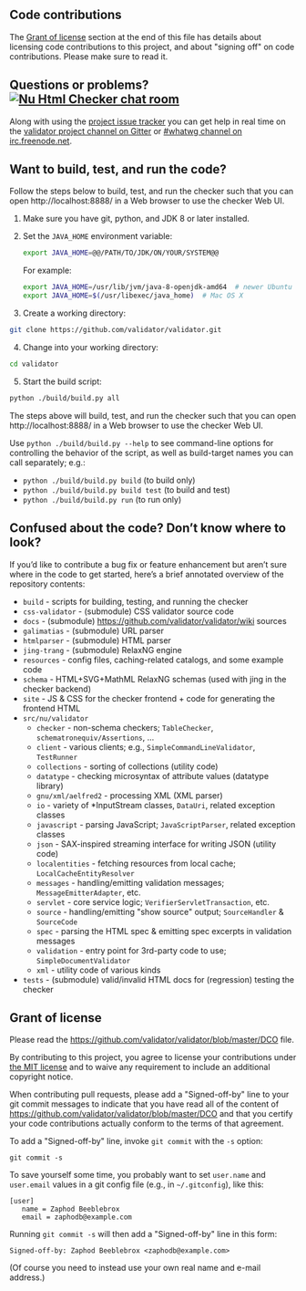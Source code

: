 ## Code contributions

The [Grant of license](CONTRIBUTING.md#grant-of-license) section at the end of this file
has details about licensing code contributions to this project, and about "signing off"
on code contributions. Please make sure to read it.

## Questions or problems? [![Nu Html Checker chat room](https://goo.gl/1kHqwI)][2]

Along with using the [project issue tracker][1] you can get help in real time on the
[validator project channel on Gitter][2] or [#whatwg channel on irc.freenode.net][3].

   [1]: https://github.com/validator/validator/issues
   [2]: https://gitter.im/validator/validator
   [3]: https://webchat.freenode.net/?channels=whatwg

## Want to build, test, and run the code?

Follow the steps below to build, test, and run the checker such that you can open
http://localhost:8888/ in a Web browser to use the checker Web UI.

1. Make sure you have git, python, and JDK 8 or later installed.

2. Set the `JAVA_HOME` environment variable:

    ```sh
    export JAVA_HOME=@@/PATH/TO/JDK/ON/YOUR/SYSTEM@@
    ```

    For example:

    ```sh
    export JAVA_HOME=/usr/lib/jvm/java-8-openjdk-amd64  # newer Ubuntu
    export JAVA_HOME=$(/usr/libexec/java_home)  # Mac OS X
    ```

3. Create a working directory:

```sh
git clone https://github.com/validator/validator.git
```

4. Change into your working directory:

```sh
cd validator
```

5. Start the build script:

```sh
python ./build/build.py all
```

The steps above will build, test, and run the checker such that you can open
http://localhost:8888/ in a Web browser to use the checker Web UI.

Use `python ./build/build.py --help` to see command-line options for controlling the
behavior of the script, as well as build-target names you can call separately; e.g.:

* `python ./build/build.py build` (to build only)
* `python ./build/build.py build test` (to build and test)
* `python ./build/build.py run` (to run only)

## Confused about the code? Don’t know where to look?

If you’d like to contribute a bug fix or feature enhancement but aren’t sure where in
the code to get started, here’s a brief annotated overview of the repository contents:

* `build` - scripts for building, testing, and running the checker
* `css-validator` - (submodule) CSS validator source code
* `docs` - (submodule) <https://github.com/validator/validator/wiki> sources
* `galimatias` - (submodule) URL parser
* `htmlparser` - (submodule) HTML parser
* `jing-trang` - (submodule) RelaxNG engine
* `resources` - config files, caching-related catalogs, and some example code
* `schema` - HTML+SVG+MathML RelaxNG schemas (used with jing in the checker backend)
* `site` - JS & CSS for the checker frontend + code for generating the frontend HTML
* `src/nu/validator`
  * `checker` - non-schema checkers; `TableChecker`, `schematronequiv/Assertions`, …
  * `client` - various clients; e.g., `SimpleCommandLineValidator`, `TestRunner`
  * `collections` - sorting of collections (utility code)
  * `datatype` - checking microsyntax of attribute values (datatype library)
  * `gnu/xml/aelfred2` - processing XML (XML parser)
  * `io` - variety of \*InputStream classes, `DataUri`, related exception classes
  * `javascript` - parsing JavaScript; `JavaScriptParser`, related exception classes
  * `json` - SAX-inspired streaming interface for writing JSON (utility code)
  * `localentities` - fetching resources from local cache; `LocalCacheEntityResolver`
  * `messages` - handling/emitting validation messages; `MessageEmitterAdapter`, etc.
  * `servlet` - core service logic; `VerifierServletTransaction`, etc.
  * `source` - handling/emitting "show source" output; `SourceHandler` & `SourceCode`
  * `spec` - parsing the HTML spec & emitting spec excerpts in validation messages
  * `validation` - entry point for 3rd-party code to use; `SimpleDocumentValidator`
  * `xml` - utility code of various kinds
* `tests` - (submodule) valid/invalid HTML docs for (regression) testing the checker

## Grant of license

Please read the <https://github.com/validator/validator/blob/master/DCO> file.

By contributing to this project, you agree to license your contributions under
[the MIT license](https://github.com/validator/validator/blob/master/LICENSE)
and to waive any requirement to include an additional copyright notice.

When contributing pull requests, please add a "Signed-off-by" line to your
git commit messages to indicate that you have read all of the content of
<https://github.com/validator/validator/blob/master/DCO> and that you certify
your code contributions actually conform to the terms of that agreement.

To add a "Signed-off-by" line, invoke `git commit` with the `-s` option:

```
git commit -s
```

To save yourself some time, you probably want to set `user.name` and `user.email`
values in a git config file (e.g., in `~/.gitconfig`), like this:

```
[user]
   name = Zaphod Beeblebrox
   email = zaphodb@example.com
```

Running `git commit -s` will then add a "Signed-off-by" line in this form:

```
Signed-off-by: Zaphod Beeblebrox <zaphodb@example.com>
```

(Of course you need to instead use your own real name and e-mail address.)
